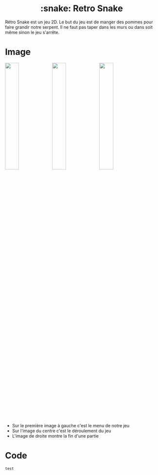 <h1 align="center">:snake: Retro Snake</h1>

Rétro Snake est un jeu 2D. Le but du jeu est de manger des pommes pour faire grandir notre serpent. Il ne faut pas taper dans les murs ou dans soit même sinon le jeu s'arrête.

# Image

<p float="left">
  <img src="https://github.com/user-attachments/assets/d2dd0e00-8f50-49bd-9de9-28cadbc9b28d" width=30% height=30%>
  <img src="https://github.com/user-attachments/assets/a970f73a-d9c4-4bfd-ba44-c4e8f56da76e" width=30% height=30%>
  <img src="https://github.com/user-attachments/assets/9bc299eb-1880-4266-a478-6ad6ee2c44d0" width=30% height=30%>
</p>

- Sur le première image à gauche c'est le menu de notre jeu
- Sur l'image du centre c'est le déroulement du jeu
- L'image de droite montre la fin d'une partie

# Code

```
test
```

